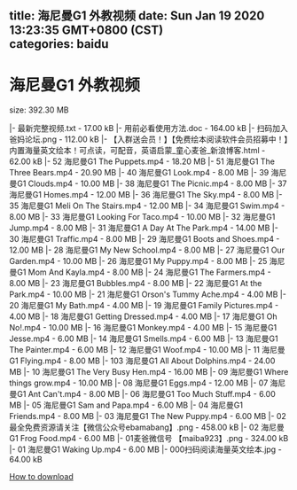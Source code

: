
title: 海尼曼G1 外教视频
date: Sun Jan 19 2020 13:23:35 GMT+0800 (CST)    
categories: baidu
---

# 海尼曼G1 外教视频
size: 392.30 MB
 
 
|- 最新完整视频.txt - 17.00 kB
|- 用前必看使用方法.doc - 164.00 kB
|- 扫码加入爸妈论坛.png - 112.00 kB
|- 【入群送会员！】【免费绘本阅读软件会员招募中！】内置海量英文绘本！可点读，可配音，英语启蒙_童心麦爸_新浪博客.html - 62.00 kB
|- 52 海尼曼G1 The Puppets.mp4 - 18.20 MB
|- 51 海尼曼G1 The Three Bears.mp4 - 20.90 MB
|- 40 海尼曼G1 Look.mp4 - 8.00 MB
|- 39 海尼曼G1 Clouds.mp4 - 10.00 MB
|- 38 海尼曼G1 The Picnic.mp4 - 8.00 MB
|- 37 海尼曼G1 Homes.mp4 - 12.00 MB
|- 36 海尼曼G1 The Sky.mp4 - 8.00 MB
|- 35 海尼曼G1 Meli On The Stairs.mp4 - 12.00 MB
|- 34 海尼曼G1 Swim.mp4 - 8.00 MB
|- 33 海尼曼G1 Looking For Taco.mp4 - 10.00 MB
|- 32 海尼曼G1 Jump.mp4 - 8.00 MB
|- 31 海尼曼G1 A Day At The Park.mp4 - 14.00 MB
|- 30 海尼曼G1 Traffic.mp4 - 8.00 MB
|- 29 海尼曼G1 Boots and Shoes.mp4 - 12.00 MB
|- 28 海尼曼G1 My New School.mp4 - 8.00 MB
|- 27 海尼曼G1 Our Garden.mp4 - 10.00 MB
|- 26 海尼曼G1 My Puppy.mp4 - 8.00 MB
|- 25 海尼曼G1 Mom And Kayla.mp4 - 8.00 MB
|- 24 海尼曼G1 The Farmers.mp4 - 8.00 MB
|- 23 海尼曼G1 Bubbles.mp4 - 8.00 MB
|- 22 海尼曼G1 At the Park.mp4 - 10.00 MB
|- 21 海尼曼G1 Orson's Tummy Ache.mp4 - 4.00 MB
|- 20 海尼曼G1 My Bath.mp4 - 4.00 MB
|- 19 海尼曼G1 Family Pictures.mp4 - 4.00 MB
|- 18 海尼曼G1 Getting Dressed.mp4 - 4.00 MB
|- 17 海尼曼G1 Oh No!.mp4 - 10.00 MB
|- 16 海尼曼G1 Monkey.mp4 - 4.00 MB
|- 15 海尼曼G1 Jesse.mp4 - 6.00 MB
|- 14 海尼曼G1 Smells.mp4 - 6.00 MB
|- 13 海尼曼G1 The Painter.mp4 - 6.00 MB
|- 12 海尼曼G1 Woof.mp4 - 10.00 MB
|- 11 海尼曼G1 Flying.mp4 - 8.00 MB
|- 103 海尼曼G1 All About Dolphins.mp4 - 24.00 MB
|- 10 海尼曼G1 The Very Busy Hen.mp4 - 16.00 MB
|- 09 海尼曼G1 Where things grow.mp4 - 10.00 MB
|- 08 海尼曼G1 Eggs.mp4 - 12.00 MB
|- 07 海尼曼G1 Ant Can't.mp4 - 8.00 MB
|- 06 海尼曼G1 Too Much Stuff.mp4 - 6.00 MB
|- 05 海尼曼G1 Sam and Papa.mp4 - 6.00 MB
|- 04 海尼曼G1 Friends.mp4 - 8.00 MB
|- 03 海尼曼G1 The New Puppy.mp4 - 6.00 MB
|- 02最全免费资源请关注【微信公众号ebamabang】.png - 458.00 kB
|- 02 海尼曼G1 Frog Food.mp4 - 6.00 MB
|- 01麦爸微信号 【maiba923】.png - 324.00 kB
|- 01 海尼曼G1 Waking Up.mp4 - 6.00 MB
|- 000扫码阅读海量英文绘本.jpg - 64.00 kB

[How to download](https://bpcam.bemobtrk.com/go/2ceec3aa-1ca2-46d6-b9ff-aaa5c184517c?jno=931)